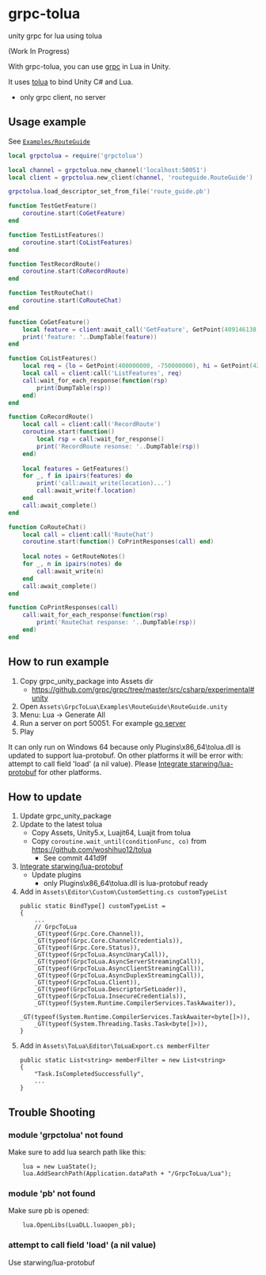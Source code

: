 # grpc-tolua

unity grpc for lua using tolua

(Work In Progress)

With grpc-tolua, you can use [grpc](https://github.com/grpc/grpc) in Lua in Unity.

It uses [tolua](https://github.com/topameng/tolua) to bind Unity C# and Lua.

* only grpc client, no server

## Usage example

See [`Examples/RouteGuide`](Assets/GrpcToLua/Examples/RouteGuide)

```lua
local grpctolua = require('grpctolua')

local channel = grpctolua.new_channel('localhost:50051')
local client = grpctolua.new_client(channel, 'routeguide.RouteGuide')

grpctolua.load_descriptor_set_from_file('route_guide.pb')

function TestGetFeature()
    coroutine.start(CoGetFeature)
end

function TestListFeatures()
    coroutine.start(CoListFeatures)
end

function TestRecordRoute()
    coroutine.start(CoRecordRoute)
end

function TestRouteChat()
    coroutine.start(CoRouteChat)
end

function CoGetFeature()
    local feature = client:await_call('GetFeature', GetPoint(409146138, -746188906))
    print('feature: '..DumpTable(feature))
end

function CoListFeatures()
    local req = {lo = GetPoint(400000000, -750000000), hi = GetPoint(420000000, -730000000)}
    local call = client:call('ListFeatures', req)
    call:wait_for_each_response(function(rsp)
        print(DumpTable(rsp))
    end)
end

function CoRecordRoute()
    local call = client:call('RecordRoute')
    coroutine.start(function()
        local rsp = call:wait_for_response()
        print('RecordRoute resonse: '..DumpTable(rsp))
    end)
    
    local features = GetFeatures()
    for _, f in ipairs(features) do
        print('call:await_write(location)...')
        call:await_write(f.location)
    end
    call:await_complete()
end

function CoRouteChat()
    local call = client:call('RouteChat')
    coroutine.start(function() CoPrintResponses(call) end)
    
    local notes = GetRouteNotes()
    for _, n in ipairs(notes) do
        call:await_write(n)
    end
    call:await_complete()
end

function CoPrintResponses(call)
    call:wait_for_each_response(function(rsp)
        print('RouteChat response: '..DumpTable(rsp))
    end)
end
```

## How to run example

1. Copy grpc_unity_package into Assets dir
	* https://github.com/grpc/grpc/tree/master/src/csharp/experimental#unity
1. Open `Assets\GrpcToLua\Examples\RouteGuide\RouteGuide.unity`
1. Menu: Lua -> Generate All
1. Run a server on port 50051. For example [go server](https://github.com/grpc/grpc-go/tree/master/examples/route_guide/server)
1. Play

It can only run on Windows 64 because only Plugins\x86_64\tolua.dll is updated to support lua-protobuf.
On other platforms it will be error with: attempt to call field 'load' (a nil value).
Please [Integrate starwing/lua-protobuf](http://changxianjie.gitee.io/unitypartner/2019/10/01/tolua%E4%B8%AD%E4%BD%BF%E7%94%A8protobuf3%E2%80%94%E9%9B%86%E6%88%90lua-protobuf/)
  for other platforms.

## How to update

1. Update grpc_unity_package
1. Update to the latest tolua
	* Copy Assets, Unity5.x, Luajit64, Luajit from tolua
	* Copy `coroutine.wait_until(conditionFunc, co)` from https://github.com/woshihuo12/tolua
		+ See commit 441d9f
1. [Integrate starwing/lua-protobuf](http://changxianjie.gitee.io/unitypartner/2019/10/01/tolua%E4%B8%AD%E4%BD%BF%E7%94%A8protobuf3%E2%80%94%E9%9B%86%E6%88%90lua-protobuf/)
	* Update plugins
		* only Plugins\x86_64\tolua.dll is lua-protobuf ready
1. Add in `Assets\Editor\Custom\CustomSetting.cs customTypeList`
	```
	public static BindType[] customTypeList =
	{
		...
        // GrpcToLua
        _GT(typeof(Grpc.Core.Channel)),
        _GT(typeof(Grpc.Core.ChannelCredentials)),
        _GT(typeof(Grpc.Core.Status)),
        _GT(typeof(GrpcToLua.AsyncUnaryCall)),
        _GT(typeof(GrpcToLua.AsyncServerStreamingCall)),
        _GT(typeof(GrpcToLua.AsyncClientStreamingCall)),
        _GT(typeof(GrpcToLua.AsyncDuplexStreamingCall)),
        _GT(typeof(GrpcToLua.Client)),
        _GT(typeof(GrpcToLua.DescriptorSetLoader)),
        _GT(typeof(GrpcToLua.InsecureCredentials)),
        _GT(typeof(System.Runtime.CompilerServices.TaskAwaiter)),
        _GT(typeof(System.Runtime.CompilerServices.TaskAwaiter<byte[]>)),
        _GT(typeof(System.Threading.Tasks.Task<byte[]>)),
	}
	```
1. Add in `Assets\ToLua\Editor\ToLuaExport.cs memberFilter`
	```
    public static List<string> memberFilter = new List<string>
    {
        "Task.IsCompletedSuccessfully",
        ...
	}
	```

## Trouble Shooting

### module 'grpctolua' not found
Make sure to add lua search path like this:
```
    lua = new LuaState();
    lua.AddSearchPath(Application.dataPath + "/GrpcToLua/Lua");
```

### module 'pb' not found
Make sure pb is opened:
```
    lua.OpenLibs(LuaDLL.luaopen_pb);
```

### attempt to call field 'load' (a nil value)
Use starwing/lua-protobuf
